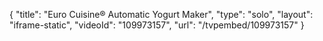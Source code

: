 {
    "title": "Euro Cuisine&reg; Automatic Yogurt Maker",
    "type": "solo",
    "layout": "iframe-static",
    "videoId": "109973157",
    "url": "\/tvpembed\/109973157"
}